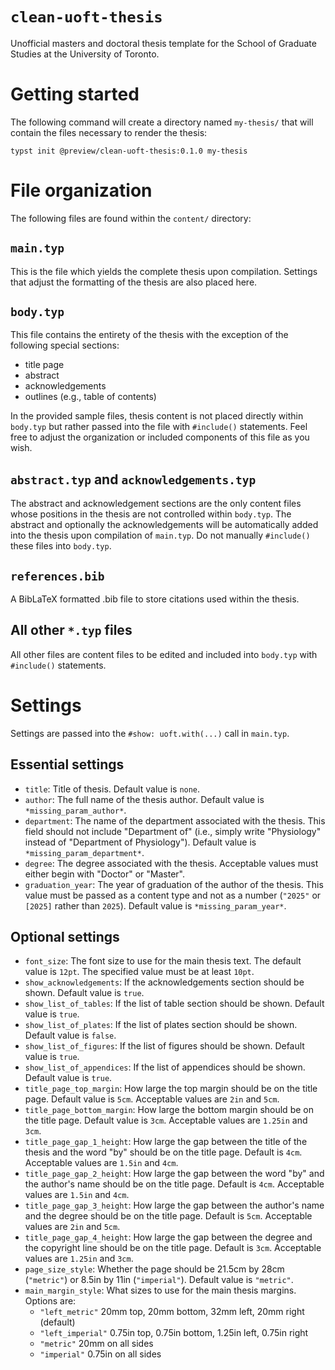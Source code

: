 # `clean-uoft-thesis`

Unofficial masters and doctoral thesis template for the School of Graduate Studies at the University of Toronto.

# Getting started

The following command will create a directory named `my-thesis/` that will contain the files necessary to render the thesis:

```typ
typst init @preview/clean-uoft-thesis:0.1.0 my-thesis
```

# File organization

The following files are found within the `content/` directory:

## `main.typ`

This is the file which yields the complete thesis upon compilation.
Settings that adjust the formatting of the thesis are also placed here.

## `body.typ`

This file contains the entirety of the thesis with the exception of the following special sections:
- title page
- abstract
- acknowledgements
- outlines (e.g., table of contents)

In the provided sample files, thesis content is not placed directly within `body.typ` but rather passed into the file with `#include()` statements.
Feel free to adjust the organization or included components of this file as you wish.

## `abstract.typ` and `acknowledgements.typ`

The abstract and acknowledgement sections are the only content files whose positions in the thesis are not controlled within `body.typ`.
The abstract and optionally the acknowledgements will be automatically added into the thesis upon compilation of `main.typ`.
Do not manually `#include()` these files into `body.typ`.

## `references.bib`

A BibLaTeX formatted .bib file to store citations used within the thesis.

## All other `*.typ` files

All other files are content files to be edited and included into `body.typ` with `#include()` statements.

# Settings

Settings are passed into the `#show: uoft.with(...)` call in `main.typ`.

## Essential settings

- `title`: Title of thesis. Default value is `none`. 
- `author`: The full name of the thesis author. Default value is `*missing_param_author*`. 
- `department`: The name of the department associated with the thesis. This field should not include "Department of" (i.e., simply write "Physiology" instead of "Department of Physiology"). Default value is `*missing_param_department*`.
- `degree`: The degree associated with the thesis. Acceptable values must either begin with "Doctor" or "Master".
- `graduation_year`: The year of graduation of the author of the thesis. This value must be passed as a content type and not as a number (`"2025"` or `[2025]` rather than `2025`). Default value is `*missing_param_year*`.

## Optional settings

- `font_size`: The font size to use for the main thesis text. The default value is `12pt`. The specified value must be at least `10pt`.
- `show_acknowledgements`: If the acknowledgements section should be shown. Default value is `true`.
- `show_list_of_tables`: If the list of table section should be shown. Default value is `true`.
- `show_list_of_plates`: If the list of plates section should be shown. Default value is `false`.
- `show_list_of_figures`: If the list of figures should be shown. Default value is `true`.
- `show_list_of_appendices`: If the list of appendices should be shown. Default value is `true`.
- `title_page_top_margin`: How large the top margin should be on the title page. Default value is `5cm`. Acceptable values are `2in` and `5cm`.
- `title_page_bottom_margin`: How large the bottom margin should be on the title page. Default value is `3cm`. Acceptable values are `1.25in` and `3cm`.
- `title_page_gap_1_height`: How large the gap between the title of the thesis and the word "by" should be on the title page. Default is `4cm`. Acceptable values are `1.5in` and `4cm`.
- `title_page_gap_2_height`: How large the gap between the word "by" and the author's name should be on the title page. Default is `4cm`. Acceptable values are `1.5in` and `4cm`.
- `title_page_gap_3_height`: How large the gap between the author's name and the degree should be on the title page. Default is `5cm`. Acceptable values are `2in` and `5cm`.
- `title_page_gap_4_height`: How large the gap between the degree and the copyright line should be on the title page. Default is `3cm`. Acceptable values are `1.25in` and `3cm`.
- `page_size_style`: Whether the page should be 21.5cm by 28cm (`"metric"`) or 8.5in by 11in (`"imperial"`). Default value is `"metric"`.
- `main_margin_style`: What sizes to use for the main thesis margins. Options are:
    - `"left_metric"` 20mm top, 20mm bottom, 32mm left, 20mm right (default)
    - `"left_imperial"` 0.75in top, 0.75in bottom, 1.25in left, 0.75in right
    - `"metric"` 20mm on all sides
    - `"imperial"` 0.75in on all sides

